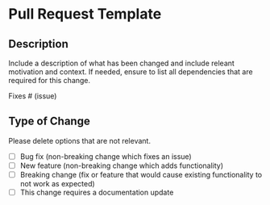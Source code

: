 # Pull Request Template

## Description

Include a description of what has been changed and include releant motivation and context.
If needed, ensure to list all dependencies that are required for this change.

Fixes # (issue)

## Type of Change

Please delete options that are not relevant.

  - [ ] Bug fix (non-breaking change which fixes an issue)
  - [ ] New feature (non-breaking change which adds functionality)
  - [ ] Breaking change (fix or feature that would cause existing functionality to not work as expected)
  - [ ] This change requires a documentation update
